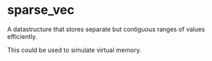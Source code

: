# sparse_vec

A datastructure that stores separate but contiguous ranges of values efficiently.

This could be used to simulate virtual memory.